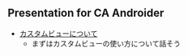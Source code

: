 ## Presentation for CA Androider

- [カスタムビューについて](http://chooblarin.github.io/slides/?customview.md)
  - まずはカスタムビューの使い方について話そう
